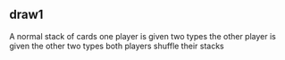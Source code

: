 ## draw1

A normal stack of cards
one player is given two types
the other player is given the other two types
both players shuffle their stacks
